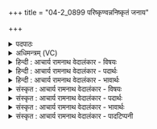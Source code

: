 +++
title = "04-2_0899 परिष्कृण्वन्ननिष्कृतं जनाय"

+++
<details><summary>पदपाठः</summary>

प꣣रिष्कृण्व꣢न्। प꣣रि। कृण्व꣢न्। अ꣡नि꣢꣯ष्कृतम्। अ। नि꣣ष्कृतम्। ज꣡ना꣢य। या꣣त꣡य꣢न्। इ꣡षः꣢꣯। वृ꣣ष्टि꣢म्। दि꣣वः꣢। प꣡रि꣢꣯। स्र꣣व। ८९९।
</details>

<details><summary>अधिमन्त्रम् (VC)</summary>

- पवमानः सोमः
- बृहन्मतिराङ्गिरसः
- गायत्री
- षड्जः
</details>

<details><summary>हिन्दी : आचार्य रामनाथ वेदालंकार - विषयः</summary>

अब परमेश्वर से प्रार्थना करते हैं।
</details>

<details><summary>हिन्दी : आचार्य रामनाथ वेदालंकार - पदार्थः</summary>

पदार्थान्वयभाषाः -  हे पवमान सोम अर्थात् पवित्रतादायक रसागार परमेश्वर ! आप (अनिष्कृतम्) अपरिष्कृत हृदय को (परिष्कृण्वन्) परिष्कृत करते हुए और (जनाय) उपासक मनुष्य के लिए (इषः) आक्रमणकारी विघ्नों की (यातयन्) हिंसा करते हुए (दिवः) आनन्दमय कोश से (वृष्टिम्) आनन्दरस की वर्षा (परि स्रव) प्रवाहित कीजिए ॥२॥
</details>

<details><summary>हिन्दी : आचार्य रामनाथ वेदालंकार - भावार्थः</summary>

भावार्थभाषाः -  जैसे बादल से वर्षा होने पर सूखी भूमि सरस हो जाती है,वैसे ही सबके आत्मा में स्थित परमात्मा के पास से आनन्दरस की वर्षा होने पर आत्मा,मन,बुद्धि आदि सब सरस और सप्राण हो जाते हैं ॥२॥
</details>

<details><summary>संस्कृत : आचार्य रामनाथ वेदालंकार - विषयः</summary>

अथ परमेश्वरः प्रार्थ्यते।
</details>

<details><summary>संस्कृत : आचार्य रामनाथ वेदालंकार - पदार्थः</summary>

पदार्थान्वयभाषाः -  हे पवमान सोम,पवित्रतादायक रसागार परमेश ! त्वम् (अनिष्कृतम्) अपरिष्कृतं हृदयम् (परिष्कृण्वन्) परिष्कुर्वन्,किञ्च (जनाय) उपासकाय (इषः) आक्रान्तॄन् विघ्नान्।[इष्यन्ति आक्रामन्ति इति इषः। इष गतौ,दिवादिः।] (यातयन्) हिंसन्[यातयतिः वधकर्मा। निघं० २।१९] (दिवः) आनन्दमयकोशात् (वृष्टिम्) आनन्दरसस्य धारासारम् (परि स्रव) प्रवाहय ॥२॥
</details>

<details><summary>संस्कृत : आचार्य रामनाथ वेदालंकार - भावार्थः</summary>

भावार्थभाषाः -  यथा मेघाद् वृष्टौ सत्यां शुष्का भूमिः सरसा जायते तथैव सर्वेषामात्मनि स्थितात् परमात्मनः सकाशाद् आनन्दरसस्य वृष्टौ सत्यामात्ममनोबुद्ध्यादयः सर्वे सरसाः सप्राणाश्च भवन्ति ॥२॥
</details>

<details><summary>संस्कृत : आचार्य रामनाथ वेदालंकार - पादटिप्पनी</summary>

टिप्पणी:   १. ऋ० ९।३९।२।
</details>